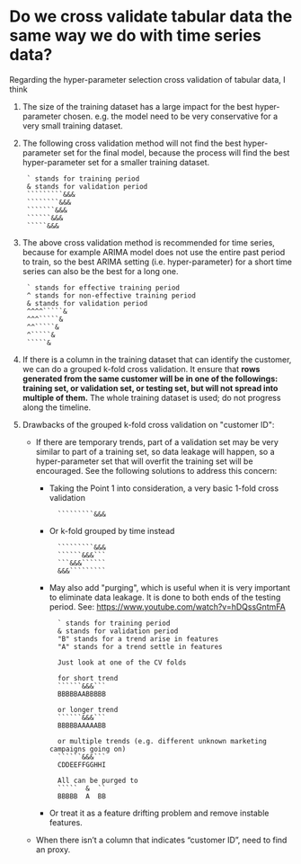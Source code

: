 # Do we cross validate tabular data the same way we do with time series data?

Regarding the hyper-parameter selection cross validation of tabular data, I think
 
1. The size of the training dataset has a large impact for the best hyper-parameter chosen.
e.g. the model need to be very conservative for a very small training dataset.
 
2. The following cross validation method will not find the best hyper-parameter set for the final model, because the process will find the best hyper-parameter set for a smaller training dataset.

        ` stands for training period
        & stands for validation period
        `````````&&&
        ````````&&&
        ```````&&&
        ``````&&&
        `````&&&
 
3. The above cross validation method is recommended for time series, because for example ARIMA model does not use the entire past period to train, so the best ARIMA setting (i.e. hyper-parameter) for a short time series can also be the best for a long one.

        ` stands for effective training period
        ^ stands for non-effective training period
        & stands for validation period
        ^^^^`````&
        ^^^`````&
        ^^`````&
        ^`````&
        `````&

4. If there is a column in the training dataset that can identify the customer, we can do a grouped k-fold cross validation.
It ensure that **rows generated from the same customer will be in one of the followings: training set, or validation set, or testing set, but will not spread into multiple of them.** The whole training dataset is used; do not progress along the timeline.
 
5. Drawbacks of the grouped k-fold cross validation on "customer ID":

    - If there are temporary trends, part of a validation set may be very similar to part of a training set, so data leakage will happen, so a hyper-parameter set that will overfit the training set will be encouraged. See the following solutions to address this concern:

        - Taking the Point 1 into consideration, a very basic 1-fold cross validation

                `````````&&&

        - Or k-fold grouped by time instead

                `````````&&&
                ``````&&&```
                ```&&&``````
                &&&`````````

        - May also add "purging", which is useful when it is very important to eliminate data leakage. It is done to both ends of the testing period. See: https://www.youtube.com/watch?v=hDQssGntmFA

                ` stands for training period
                & stands for validation period
                "B" stands for a trend arise in features
                "A" stands for a trend settle in features

                Just look at one of the CV folds

                for short trend
                ``````&&&```
                BBBBBAABBBBB

                or longer trend
                ``````&&&```
                BBBBBAAAAABB

                or multiple trends (e.g. different unknown marketing campaigns going on)
                ``````&&&```
                CDDEEFFGGHHI

                All can be purged to
                `````  &  ``
                BBBBB  A  BB

        - Or treat it as a feature drifting problem and remove instable features.

    - When there isn’t a column that indicates “customer ID”, need to find an proxy.